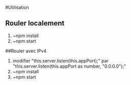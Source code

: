 #Utilisation
## Rouler localement
1) ~npm install
2) ~npm start

##Rouler avec IPv4
1) modifier "this.server.listen(this.appPort);" par "this.server.listen(this.appPort as number, "0.0.0.0");"
2) ~npm install
3) ~npm start